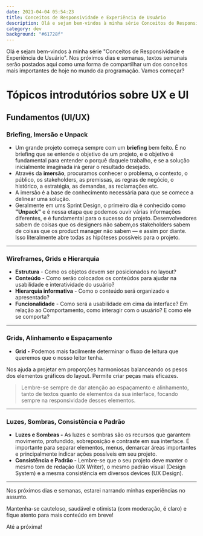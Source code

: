 ```yaml
---
date: 2021-04-04 05:54:23
title: Conceitos de Responsividade e Experiência de Usuário
description: Olá e sejam bem-vindos à minha série Conceitos de Responsividade e Experiência de Usuário. 
category: dev
background: "#61728f"
---
```


Olá e sejam bem-vindos à minha série "Conceitos de Responsividade e Experiência de Usuário". Nos próximos dias e semanas, textos semanais serão postados aqui como uma forma de compartilhar um dos conceitos mais importantes de hoje no mundo da programação. Vamos começar?

# Tópicos introdutórios sobre UX e UI

## Fundamentos (UI/UX)

### Briefing, Imersão e Unpack

- Um grande projeto começa sempre com um **briefing** bem feito. É no briefing que se entende o objetivo de um projeto, e o objetivo é fundamental para entender o porquê daquele trabalho, e se a solução inicialmente imaginada irá gerar o resultado desejado.
- Através da **imersão**, procuramos conhecer o problema, o contexto, o público, os stakeholders, as premissas, as regras de negócio, o histórico, a estratégia, as demandas, as reclamações etc.
- A imersão é a base de conhecimento necessária para que se comece a delinear uma solução.
- Geralmente em ums Sprint Design, o primeiro dia é conhecido como **"Unpack"** e é nessa etapa que podemos ouvir várias informações diferentes, e é fundamental para o sucesso do projeto.
Desenvolvedores sabem de coisas que os designers não sabem,os stakeholders sabem de coisas que os product manager não sabem — e assim por diante.
Isso literalmente abre todas as hipóteses possíveis para o projeto.

---

### Wireframes, Grids e Hierarquia

- **Estrutura** - Como os objetos devem ser posicionados no layout?
- **Conteúdo** - Como serão colocados os conteúdos para ajudar na usabilidade e interatividade do usuário?
- **Hierarquia informativa** - Como o conteúdo será organizado e apresentado?
- **Funcionalidade** - Como será a usabilidade em cima da interface? Em relação ao Comportamento, como interagir com o usuário? E como ele se comporta?

---

### Grids, Alinhamento e Espaçamento

- **Grid -** Podemos mais facilmente determinar o fluxo de leitura que queremos que o nosso leitor tenha.

Nos ajuda a projetar em proporções harmoniosas balanceando os pesos dos elementos gráficos do layout. Permite criar peças mais eficazes.

> Lembre-se sempre de dar atenção ao espaçamento e alinhamento, tanto de textos quanto de elementos da sua interface, focando sempre na responsividade desses elementos.

---

### Luzes, Sombras, Consistência e Padrão

- **Luzes e Sombras -** As luzes e sombras são os recursos que garantem movimento, profundido, sobreposição e contraste em sua interface.
É importante para separar elementos, menus, demarcar áreas importantes e principalmente indicar ações possíveis em seu projeto.
- **Consistência e Padrão -** Lembre-se que o seu projeto deve manter o mesmo tom de redação (UX Writer), o mesmo padrão visual (Design System) e a mesma consistência em diversos devices (UX Design).

---

Nos próximos dias e semanas, estarei narrando minhas experiências no assunto.

Mantenha-se  cauteloso, saudável e otimista (com moderação, é claro) e fique atento para mais conteúdo em breve!

Até a próxima!
